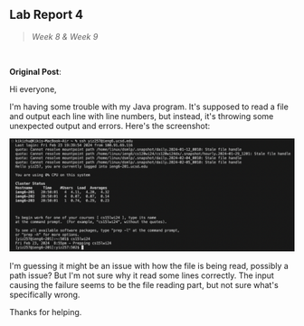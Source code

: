## Lab Report 4
> *Week 8 & Week 9*

<br />

**Original Post**: 

Hi everyone,

I'm having some trouble with my Java program. It's supposed to read a file 
and output each line with line numbers, but instead, it's throwing some unexpected 
output and errors. Here's the screenshot:

![Image](1.png)

I'm guessing it might be an issue with how the file is being read, possibly a path issue? 
But I'm not sure why it read some lines correctly. 
The input causing the failure seems to be the file reading part, but not sure what's 
specifically wrong.

Thanks for helping.



<br />
